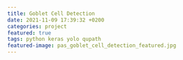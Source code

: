 ```yaml
---
title: Goblet Cell Detection
date: 2021-11-09 17:39:32 +0200
categories: project
featured: true
tags: python keras yolo qupath
featured-image: pas_goblet_cell_detection_featured.jpg
---
```


